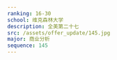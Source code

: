 ```yaml
---
ranking: 16-30
school: 维克森林大学
description: 全美第二十七
src: /assets/offer_update/145.jpg
major: 商业分析
sequence: 145
---
```

